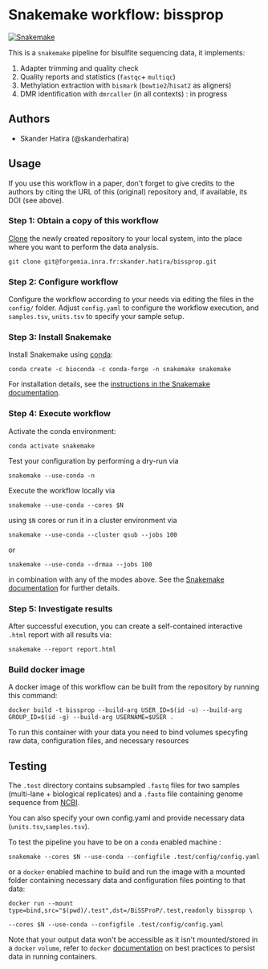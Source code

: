 # Snakemake workflow: bissprop

[![Snakemake](https://img.shields.io/badge/snakemake-≥5.23.0-brightgreen.svg)](https://snakemake.bitbucket.io)

This is a `snakemake` pipeline for bisulfite sequencing data, it implements:
1. 	Adapter trimming and quality check
2.	Quality reports and statistics (`fastqc`+ `multiqc`)
3.	Methylation extraction with `bismark` (`bowtie2`/`hisat2` as aligners)
4.	DMR identification with `dmrcaller` (in all contexts) : in progress

## Authors

* Skander Hatira (@skanderhatira)

## Usage

If you use this workflow in a paper, don't forget to give credits to the authors by citing the URL of this (original) repository and, if available, its DOI (see above).

### Step 1: Obtain a copy of this workflow

[Clone](https://help.github.com/en/articles/cloning-a-repository) the newly created repository to your local system, into the place where you want to perform the data analysis.

	git clone git@forgemia.inra.fr:skander.hatira/bissprop.git

### Step 2: Configure workflow

Configure the workflow according to your needs via editing the files in the `config/` folder. Adjust `config.yaml` to configure the workflow execution, and `samples.tsv`, `units.tsv` to specify your sample setup.

### Step 3: Install Snakemake

Install Snakemake using [conda](https://conda.io/projects/conda/en/latest/user-guide/install/index.html):

    conda create -c bioconda -c conda-forge -n snakemake snakemake

For installation details, see the [instructions in the Snakemake documentation](https://snakemake.readthedocs.io/en/stable/getting_started/installation.html).

### Step 4: Execute workflow

Activate the conda environment:

    conda activate snakemake

Test your configuration by performing a dry-run via

    snakemake --use-conda -n

Execute the workflow locally via

    snakemake --use-conda --cores $N

using `$N` cores or run it in a cluster environment via

    snakemake --use-conda --cluster qsub --jobs 100

or

    snakemake --use-conda --drmaa --jobs 100


in combination with any of the modes above.
See the [Snakemake documentation](https://snakemake.readthedocs.io/en/stable/executable.html) for further details.

### Step 5: Investigate results

After successful execution, you can create a self-contained interactive `.html` report with all results via:

    snakemake --report report.html

### Build docker image
 
A docker image of this workflow can be built from the repository by running this command:

    docker build -t bissprop --build-arg USER_ID=$(id -u) --build-arg GROUP_ID=$(id -g) --build-arg USERNAME=$USER .

To run this container with your data you need to bind volumes specyfing raw data, configuration files, and necessary resources
 
## Testing

The `.test` directory contains subsampled `.fastq` files for two samples (multi-lane + biological replicates) and a `.fasta` file containing genome sequence from [NCBI](https://www.ncbi.nlm.nih.gov/nuccore/NC_041792.1?report=fasta).

You can also specify your own config.yaml and provide necessary data (`units.tsv`,`samples.tsv`).

To test the pipeline you have to be on a `conda` enabled machine :

    snakemake --cores $N --use-conda --configfile .test/config/config.yaml

or a `docker` enabled machine to build and run the image with a mounted folder containing necessary data and configuration files pointing to that data:

    docker run --mount type=bind,src="$(pwd)/.test",dst=/BiSSProP/.test,readonly bissprop \ 
	
	--cores $N --use-conda --configfile .test/config/config.yaml 

Note that your output data won't be accessible as it isn't mounted/stored in a `docker` `volume`, refer to `docker` [documentation](https://docs.docker.com/storage/volumes/) on best practices to persist data in running containers.


